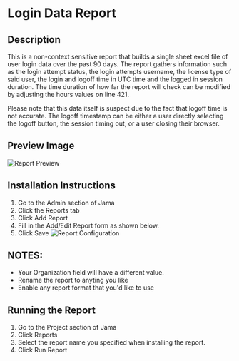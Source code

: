 # Login Data Report

## Description
This is a non-context sensitive report that builds a single sheet excel file of user login data over the past 90 days. The report gathers information such as the login attempt status, the login attempts username, the license type of said user, the login and logoff time in UTC time and the logged in session duration. The time duration of how far the report will check can be modified by adjusting the hours values on line 421.

Please note that this data itself is suspect due to the fact that logoff time is not accurate. The logoff timestamp can be either a user directly selecting the logoff button, the session timing out, or a user closing their browser.

## Preview Image
![Report Preview](https://github.com/jamasoftware-ps/Community-Reports/blob/master/Login_User%20Usage%20Reports/Login%20Data%20Report/Preview.png)

## Installation Instructions
1. Go to the Admin section of Jama
1. Click the Reports tab
1. Click Add Report
1. Fill in the Add/Edit Report form as shown below.
1. Click Save
![Report Configuration](https://github.com/jamasoftware-ps/Community-Reports/blob/master/Login_User%20Usage%20Reports/Login%20Data%20Report/report_config.png)

## NOTES: 
- Your Organization field will have a different value.  
- Rename the report to anyting you like
- Enable any report format that you'd like to use

## Running the Report
1. Go to the Project section of Jama
1. Click Reports
1. Select the report name you specified when installing the report.
1. Click Run Report
